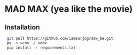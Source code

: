 # MAD MAX (yea like the movie)
## Installation
```bash
 git pull https://github.com/iamsurjog/dsw_be.git
 py -m venv ./.venv
 pip install -r requirements.txt
```

